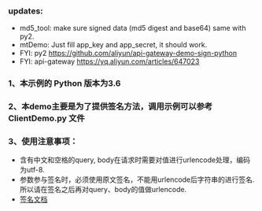 ### updates:
- md5_tool: make sure signed data (md5 digest and base64) same with py2.
- mtDemo: Just fill app_key and app_secret, it should work.
- FYI: py2 https://github.com/aliyun/api-gateway-demo-sign-python
- FYI: api-gateway https://yq.aliyun.com/articles/647023

### 1、本示例的 Python 版本为3.6
### 2、本demo主要是为了提供签名方法，调用示例可以参考 ClientDemo.py 文件
### 3、使用注意事项：
- 含有中文和空格的query, body在请求时需要对值进行urlencode处理，编码为utf-8.
- 参数参与签名时，必须使用原文签名，不能用urlencode后字符串的进行签名.所以请在签名之后再对query、body的值做urlencode.
- [签名文档](https://help.aliyun.com/document_detail/29475.html)
